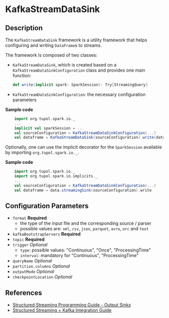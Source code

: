 # KafkaStreamDataSink


## Description

The `KafkaStreamDataSink` framework is a utility framework that helps configuring and writing `DataFrame`s to streams.

The framework is composed of two classes:
- `KafkaStreamDataSink`, which is created based on a `KafkaStreamDataSinkConfiguration` class and provides one main function:
    ```scala
    def write(implicit spark: SparkSession): Try[StreamingQuery]
    ```
- `KafkaStreamDataSinkConfiguration`: the necessary configuration parameters

**Sample code**
```scala
    import org.tupol.spark.io._
    ...
    implicit val sparkSession = ...
    val sourceConfiguration = KafkaStreamDataSinkConfiguration(...)
    val dataframe = KafkaStreamDataSink(sourceConfiguration).write(data)
```

Optionally, one can use the implicit decorator for the `SparkSession` available by importing `org.tupol.spark.io._`.

**Sample code**
```scala
    import org.tupol.spark.io._
    import org.tupol.spark.io.implicits._
    ...
    val sourceConfiguration = KafkaStreamDataSinkConfiguration(...)
    val dataframe = data.streamingSink(sourceConfiguration).write
```


## Configuration Parameters

- `format` **Required**
  - the type of the input file and the corresponding source / parser
  - possible values are:  `xml`, `csv`, `json`, `parquet`, `avro`, `orc` and `text`
- `kafkaBootstrapServers` **Required** 
- `topic` **Required** 
- `trigger` *Optional*
   - `type`: possible values: "Continuous", "Once", "ProcessingTime" 
   - `interval`: mandatory for "Continuous", "ProcessingTime" 
- `queryName` *Optional*
- `partition.columns` *Optional*
- `outputMode` *Optional*
- `checkpointLocation` *Optional*
  

## References

- [Structured Streaming Programming Guide - Output Sinks][SSOS]
- [Structured Streaming + Kafka Integration Guide][SSKIG]


[SSOS]: https://spark.apache.org/docs/3.0.1/structured-streaming-programming-guide.html#output-sinks
[SSKIG]: https://spark.apache.org/docs/3.0.1/structured-streaming-kafka-integration.html
